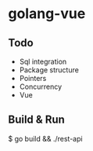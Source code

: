 # golang-vue

## Todo

  - Sql integration
  - Package structure
  - Pointers
  - Concurrency
  - Vue

## Build & Run
$ go build && ./rest-api